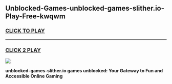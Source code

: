 
## Unblocked-Games-unblocked-games-slither.io-Play-Free-kwqwm
<h3>
<a href="https://premium76.site?title=unblocked-games-slither.io&ref=18A">CLICK TO PLAY</a></h3>
<hr>

<h3>
<a href="https://premium76.site?title=unblocked-games-slither.io&ref=18A">CLICK 2 PLAY</a>
  
</h3>

<a href="https://premium76.site?title=unblocked-games-slither.io&ref=18A"><img src="https://clearcache.store/games.png"></a>


**unblocked-games-slither.io games unblocked: Your Gateway to Fun and Accessible Online Gaming**
